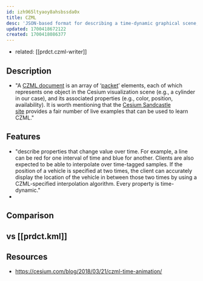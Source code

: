 ```yaml
---
id: izh965ltyaoy8ahsbssda0x
title: CZML
desc: 'JSON-based format for describing a time-dynamic graphical scene, primarily for display in a web browser'
updated: 1700418672122
created: 1700418086377
---
```


- related: [[prdct.czml-writer]]

## Description

- "A [CZML document](https://github.com/AnalyticalGraphicsInc/czml-writer/wiki/CZML-Structure) is an array of ‘[packet](https://github.com/AnalyticalGraphicsInc/czml-writer/wiki/Packet)’ elements, each of which represents one object in the Cesium visualization scene (e.g., a cylinder in our case), and its associated properties (e.g., color, position, availability). It is worth mentioning that the [Cesium Sandcastle site](https://sandcastle.cesium.com/) provides a fair number of live examples that can be used to learn CZML."

## Features

- "describe properties that change value over time. For example, a line can be red for one interval of time and blue for another. Clients are also expected to be able to interpolate over time-tagged samples. If the position of a vehicle is specified at two times, the client can accurately display the location of the vehicle in between those two times by using a CZML-specified interpolation algorithm. Every property is time-dynamic."
- 

## Comparison

## vs [[prdct.kml]]

## Resources

- https://cesium.com/blog/2018/03/21/czml-time-animation/